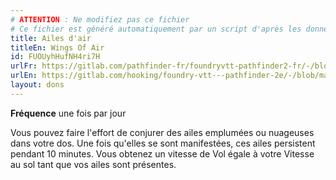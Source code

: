 ```yaml
---
# ATTENTION : Ne modifiez pas ce fichier
# Ce fichier est généré automatiquement par un script d'après les données du module Foundry VTT officiel et de sa traduction
title: Ailes d'air
titleEn: Wings Of Air
id: FUOUyhHufNH4ri7H
urlFr: https://gitlab.com/pathfinder-fr/foundryvtt-pathfinder2-fr/-/blob/master/data/feats/FUOUyhHufNH4ri7H.htm
urlEn: https://gitlab.com/hooking/foundry-vtt---pathfinder-2e/-/blob/master/packs/data/feats.db/wings-of-air.json
layout: dons
---
```

**Fréquence** une fois par jour

Vous pouvez faire l'effort de conjurer des ailes emplumées ou nuageuses dans votre dos. Une fois qu'elles se sont manifestées, ces ailes persistent pendant 10 minutes. Vous obtenez un vitesse de Vol égale à votre Vitesse au sol tant que vos ailes sont présentes.

